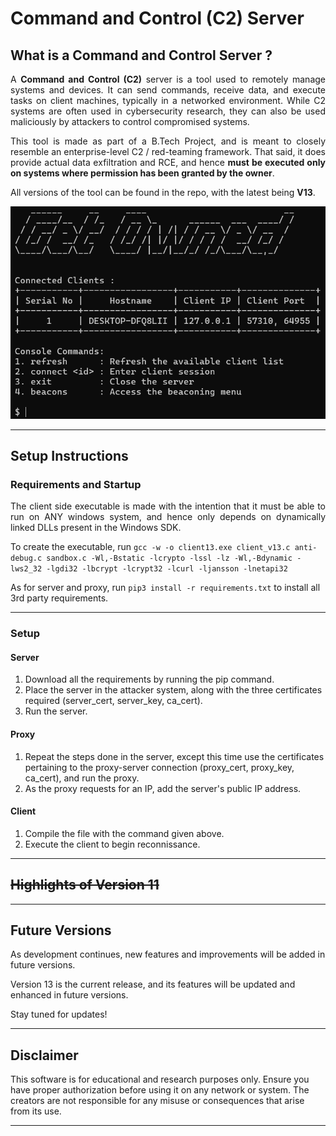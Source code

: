 # Command and Control (C2) Server

## What is a Command and Control Server ?

<p align="justify">
A <b>Command and Control (C2)</b> server is a tool used to remotely manage systems and devices. It can send commands, receive data, and execute tasks on client machines, typically in a networked environment. While C2 systems are often used in cybersecurity research, they can also be used maliciously by attackers to control compromised systems.
</p>

<p align="justify">
This tool is made as part of a B.Tech Project, and is meant to closely resemble an enterprise-level C2 / red-teaming framework.  That said, it does provide actual data exfiltration and RCE, and hence <b>must be executed only on systems where permission has been granted by the owner</b>.
</p>

All versions of the tool can be found in the repo, with the latest being **V13**.

<p align="center">
  <img src="res/v_11.png" alt="Example Image" />
</p>

---

## Setup Instructions

### Requirements and Startup

<p align="justify">
The client side executable is made with the intention that it must be able to run on ANY windows system, and hence only depends on dynamically linked DLLs present in the Windows SDK.
</p>

To create the executable, run 
`gcc -w -o client13.exe client_v13.c anti-debug.c sandbox.c -Wl,-Bstatic -lcrypto -lssl -lz -Wl,-Bdynamic -lws2_32 -lgdi32 -lbcrypt -lcrypt32 -lcurl -ljansson -lnetapi32` 

As for server and proxy, run `pip3 install -r requirements.txt` to install all 3rd party requirements.

--- 

### Setup 

#### Server

1. Download all the requirements by running the pip command.
2. Place the server in the attacker system, along with the three certificates required (server_cert, server_key, ca_cert).
3. Run the server.

#### Proxy

1. Repeat the steps done in the server, except this time use the certificates pertaining to the proxy-server connection (proxy_cert, proxy_key, ca_cert), and run the proxy.
2. As the proxy requests for an IP, add the server's public IP address.

#### Client

1. Compile the file with the command given above.
2. Execute the client to begin reconnissance.

---

## ~~Highlights of Version 11~~

---

## Future Versions

As development continues, new features and improvements will be added in future versions.

Version 13 is the current release, and its features will be updated and enhanced in future versions.

Stay tuned for updates!

---

## Disclaimer

This software is for educational and research purposes only. Ensure you have proper authorization before using it on any network or system. The creators are not responsible for any misuse or consequences that arise from its use.

---
